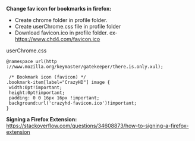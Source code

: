 **Change fav icon for bookmarks in firefox:**

 - Create chrome folder in profile folder. 
 - Create userChrome.css file in
   profile folder
 - Download favicon.ico in profile folder. ex- https://www.chd4.com/favicon.ico
  


userChrome.css

    @namespace url(http ://www.mozilla.org/keymaster/gatekeeper/there.is.only.xul);

     /* Bookmark icon (favicon) */
    .bookmark-item[label="CrazyHD"] image { 
     width:0pt!important; 
     height:0pt!important; 
     padding: 0 0 16px 16px !important; 
     background:url('crazyhd-favicon.ico')!important; 
    }

**Signing a Firefox Extension:**
https://stackoverflow.com/questions/34608873/how-to-signing-a-firefox-extension

